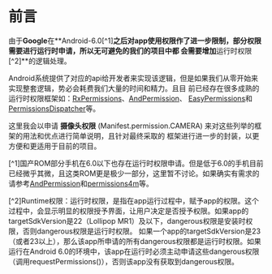 # 前言
由于**Google**在**Android-6.0[^1]**之后对app使用权限作了进一步限制，部分权限需要进行运行时申请，所以无可避免的我们的项目中都
会需要增加**运行时权限[^2]**的逻辑处理。

Android系统提供了对应的api给开发者来实现该逻辑，但是如果我们从零开始来实现整套逻辑，势必会耗费我们大量的时间和精力。且目
前已经存在很多成熟的运行时权限框架如：[RxPermissions](api/tools/RxPermissions.md)、[AndPermission](api/tools/AndPermission.md)、
[EasyPermissions](api/tools/EasyPermissions.md)和[PermissionsDispatcher](api/tools/PermissionsDispatcher.md)等。

这里我会以申请 **摄像头权限** (Manifest.permission.CAMERA) 来对这些列举的框架的用法和优点进行简单说明，且针对最终采取的
框架进行进一步的封装，以更方便和更适用于目前的项目。

[^1]国产ROM部分手机在6.0以下也存在运行时权限申请。但是低于6.0的手机目前已经微乎其微，且这类ROM更是极少一部分，这里暂不讨论。如果确实有需求的请参考[AndPermission](https://github.com/yanzhenjie/AndPermission)和[permissions4m](https://github.com/jokermonn/permissions4m)等。

[^2]Runtime权限：运行时权限，是指在app运行过程中，赋予app的权限。这个过程中，会显示明显的权限授予界面，让用户决定是否授予权限。如果app的targetSdkVersion是22（Lollipop MR1）及以下，dangerous权限是安装时权限，否则dangerous权限是运行时权限。
   如果一个app的targetSdkVersion是23（或者23以上），那么该app所申请的所有dangerous权限都是运行时权限。如果运行在Android 6.0的环境中，该app在运行时必须主动申请这些dangerous权限（调用requestPermissions()），否则该app没有获取到dangerous权限。
